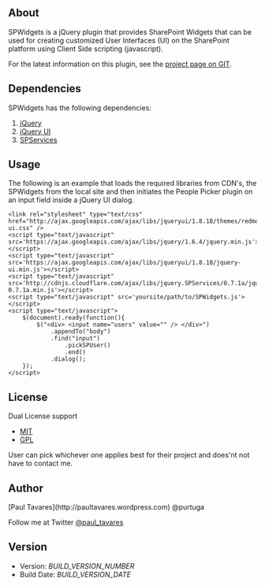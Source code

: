 About
-----

SPWidgets is a jQuery plugin that provides SharePoint Widgets that can be used for creating customized User Interfaces (UI) on the SharePoint platform using Client Side scripting (javascript).

For the latest information on this plugin, see the [project page on GIT](http://purtuga.github.com/SPWidgets/).


Dependencies
------------

SPWidgets has the following dependencies:

1.  [jQuery](http://jquery.com)
2.  [jQuery UI](http://jqueryui.com)
3.  [SPServices](http://spservices.codeplex.com)


Usage
-----

The following is an example that loads the required libraries from CDN's, the SPWidgets from the local site and then initiates the People Picker plugin on an input field inside a jQuery UI dialog.


    <link rel="stylesheet" type="text/css" href="http://ajax.googleapis.com/ajax/libs/jqueryui/1.8.18/themes/redmond/jquery-ui.css" />
    <script type="text/javascript" src='https://ajax.googleapis.com/ajax/libs/jquery/1.6.4/jquery.min.js'></script>
    <script type="text/javascript" src='https://ajax.googleapis.com/ajax/libs/jqueryui/1.8.18/jquery-ui.min.js'></script>
    <script type="text/javascript" src='http://cdnjs.cloudflare.com/ajax/libs/jquery.SPServices/0.7.1a/jquery.SPServices-0.7.1a.min.js'></script>
    <script type="text/javascript" src='yoursite/path/to/SPWidgets.js'></script>
    <script type="text/javascript">
        $(document).ready(function(){
            $("<div> <input name="users" value="" /> </div>")
                .appendTo("body")
                .find("input")
                    .pickSPUser()
                    .end()
                .dialog();
        });
    </script>


License
-------

Dual License support

-   [MIT](http://www.opensource.org/licenses/mit-license.php)
-   [GPL](http://www.opensource.org/licenses/gpl-license.php)

User can pick whichever one applies best for their project
and does'nt not have to contact me.


Author
------

<span id="ptAuthorInfo">
[Paul Tavares](http://paultavares.wordpress.com) @purtuga

Follow me at Twitter [@paul_tavares](https://twitter.com/paul_tavares) 
</span>

Version
-------

-   Version: _BUILD_VERSION_NUMBER_
-   Build Date: _BUILD_VERSION_DATE_

